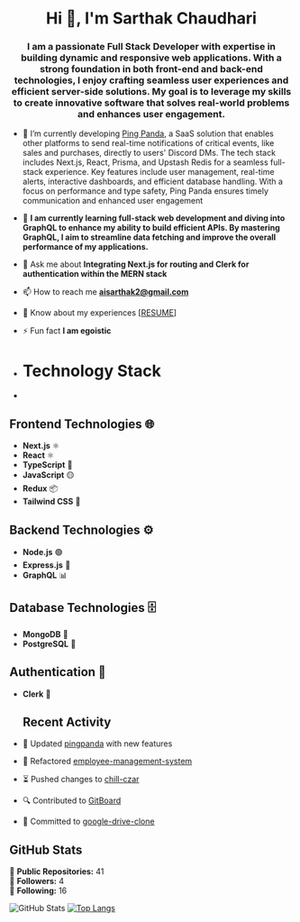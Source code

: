 <h1 align="center">Hi 👋, I'm Sarthak Chaudhari</h1>
<h3 align="center">I am a passionate Full Stack Developer with expertise in building dynamic and responsive web applications. With a strong foundation in both front-end and back-end technologies, I enjoy crafting seamless user experiences and efficient server-side solutions. My goal is to leverage my skills to create innovative software that solves real-world problems and enhances user engagement.</h3>

- 🔭 I’m currently  developing [Ping Panda](https://github.com/chill-czar/pingpanda), a SaaS solution that enables other platforms to send real-time notifications of critical events, like sales and purchases, directly to users' Discord DMs. The tech stack includes Next.js, React, Prisma, and Upstash Redis for a seamless full-stack experience. Key features include user management, real-time alerts, interactive dashboards, and efficient database handling. With a focus on performance and type safety, Ping Panda ensures timely communication and enhanced user engagement

- 🌱  **I am currently learning full-stack web development and diving into GraphQL to enhance my ability to build efficient APIs. By mastering GraphQL, I aim to streamline data fetching and improve the overall performance of my applications.**

- 💬 Ask me about **Integrating Next.js for routing and Clerk for authentication within the MERN stack**

- 📫 How to reach me **aisarthak2@gmail.com**

- 📄 Know about my experiences [[RESUME](https://docs.google.com/document/d/1b13eRe799Kx1FjV_m4-RIS_v8ub9XXutojPEx_zHFHg/edit?usp=sharing)]

- ⚡ Fun fact **I am egoistic**
- # Technology Stack
- 
## Frontend Technologies 🌐
- **Next.js** ⚛️
- **React** ⚛️
- **TypeScript** 🔷
- **JavaScript** 🟡
- **Redux** 📦
- **Tailwind CSS** 🌊

## Backend Technologies ⚙️
- **Node.js** 🟢
- **Express.js** 🚀
- **GraphQL** 📊

## Database Technologies 🗄️
- **MongoDB** 🍃
- **PostgreSQL** 🐘

## Authentication 🔐
- **Clerk** 👤

  ## Recent Activity

- 📝 Updated [pingpanda](https://github.com/chill-czar/pingpanda) with new features
- 🔄 Refactored [employee-management-system](https://github.com/chill-czar/employee-management-system)
- ⏳ Pushed changes to [chill-czar](https://github.com/chill-czar/chill-czar)
- 🔍 Contributed to [GitBoard](https://github.com/chill-czar/GitBoard)
- 📃 Committed to [google-drive-clone](https://github.com/chill-czar/google-drive-clone)

## GitHub Stats
🔹 **Public Repositories:** 41  
🔹 **Followers:** 4  
🔹 **Following:** 16  

![GitHub Stats](https://github-readme-stats.vercel.app/api?username=chill-czar&show_icons=true&theme=radical)
[![Top Langs](https://github-readme-stats.vercel.app/api/top-langs/?username=chill-czar&layout=compact&theme=dark)](https://github.com/anuraghazra/github-readme-stats)
